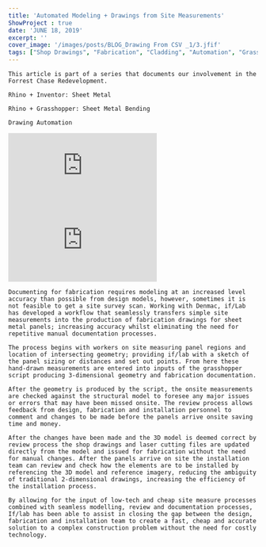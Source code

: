 ```yaml
---
title: 'Automated Modeling + Drawings from Site Measurements'
ShowProject : true
date: 'JUNE 18, 2019'
excerpt: ''
cover_image: '/images/posts/BLOG_Drawing From CSV _1/3.jfif'
tags: ["Shop Drawings", "Fabrication", "Cladding", "Automation", "Grasshopper", "Computational Design", "Rhino 3D"]
---
```


    This article is part of a series that documents our involvement in the Forrest Chase Redevelopment. 

    Rhino + Inventor: Sheet Metal

    Rhino + Grasshopper: Sheet Metal Bending 

    Drawing Automation


<div >
<iframe class="VideoMD"  src="https://www.youtube.com/embed/T2RXq6wl-XU" title="YouTube video player" frameborder="0" allow="accelerometer; autoplay; clipboard-write; encrypted-media; gyroscope; picture-in-picture" allowfullscreen></iframe>
    </div>


<div >
<iframe class="VideoMD" src="https://www.youtube.com/embed/C4z6iOMpgQE" title="YouTube video player" frameborder="0" allow="accelerometer; autoplay; clipboard-write; encrypted-media; gyroscope; picture-in-picture" allowfullscreen></iframe>
    </div>


    Documenting for fabrication requires modeling at an increased level accuracy than possible from design models, however, sometimes it is not feasible to get a site survey scan. Working with Denmac, if/Lab has developed a workflow that seamlessly transfers simple site measurements into the production of fabrication drawings for sheet metal panels; increasing accuracy whilst eliminating the need for repetitive manual documentation processes.  

    The process begins with workers on site measuring panel regions and location of intersecting geometry; providing if/lab with a sketch of the panel sizing or distances and set out points. From here these hand-drawn measurements are entered into inputs of the grasshopper script producing 3-dimensional geometry and fabrication documentation.

    After the geometry is produced by the script, the onsite measurements are checked against the structural model to foresee any major issues or errors that may have been missed onsite. The review process allows feedback from design, fabrication and installation personnel to comment and changes to be made before the panels arrive onsite saving time and money. 

    After the changes have been made and the 3D model is deemed correct by review process the shop drawings and laser cutting files are updated directly from the model and issued for fabrication without the need for manual changes. After the panels arrive on site the installation team can review and check how the elements are to be installed by referencing the 3D model and reference imagery, reducing the ambiguity of traditional 2-dimensional drawings, increasing the efficiency of the installation process.     

    By allowing for the input of low-tech and cheap site measure processes combined with seamless modelling, review and documentation processes, If/lab has been able to assist in closing the gap between the design, fabrication and installation team to create a fast, cheap and accurate solution to a complex construction problem without the need for costly technology. 

